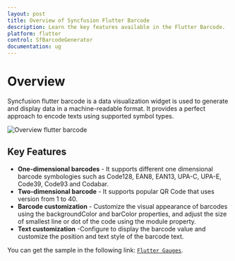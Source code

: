 ```yaml
---
layout: post
title: Overview of Syncfusion Flutter Barcode
description: Learn the key features available in the Flutter Barcode.
platform: flutter
control: SfBarcodeGenerator
documentation: ug
---
```


# Overview

Syncfusion flutter barcode is a data visualization widget is used to generate and display data in a machine-readable format. It provides a perfect approach to encode texts using supported symbol types.

![Overview flutter barcode](images/overview/gauge_overview.png)

## Key Features

* **One-dimensional barcodes** - It supports different one dimensional barcode symbologies such as Code128, EAN8, EAN13, UPA-C, UPA-E, Code39, Code93 and Codabar. 
* **Two-dimensional barcode** - It supports popular QR Code that uses version from 1 to 40. 
* **Barcode customization** - Customize the visual appearance of barcodes using the backgroundColor and barColor properties, and adjust the size of smallest line or dot of the code using the module property. 
* **Text customization** -Configure to display the barcode value and customize the position and text style of the barcode text.

You can get the sample in the following link: [`Flutter Gauges`](https://github.com/syncfusion/flutter-examples).